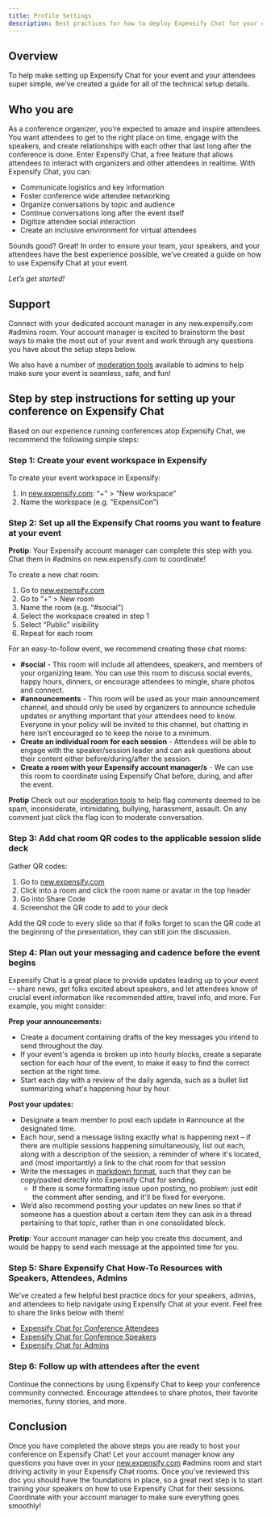 ```yaml
---
title: Profile Settings
description: Best practices for how to deploy Expensify Chat for your conference
---
```

## Overview
To help make setting up Expensify Chat for your event and your attendees super simple, we’ve created a guide for all of the technical setup details.

## Who you are
As a conference organizer, you’re expected to amaze and inspire attendees. You want attendees to get to the right place on time, engage with the speakers, and create relationships with each other that last long after the conference is done. Enter Expensify Chat, a free feature that allows attendees to interact with organizers and other attendees in realtime. With Expensify Chat, you can:

- Communicate logistics and key information
- Foster conference wide attendee networking
- Organize conversations by topic and audience
- Continue conversations long after the event itself
- Digitize attendee social interaction
- Create an inclusive environment for virtual attendees

Sounds good? Great! In order to ensure your team, your speakers, and your attendees have the best experience possible, we’ve created a guide on how to use Expensify Chat at your event.

*Let’s get started!*


## Support
Connect with your dedicated account manager in any new.expensify.com #admins room. Your account manager is excited to brainstorm the best ways to make the most out of your event and work through any questions you have about the setup steps below.

We also have a number of [moderation tools](https://help.expensify.com/articles/other/Everything-About-Chat#flagging-content-as-offensive) available to admins to help make sure your event is seamless, safe, and fun!

## Step by step instructions for setting up your conference on Expensify Chat
Based on our experience running conferences atop Expensify Chat, we recommend the following simple steps:

### Step 1: Create your event workspace in Expensify
To create your event workspace in Expensify:
1. In [new.expensify.com](https://new.expensify.com): “+” > “New workspace”
1. Name the workspace (e.g. “ExpensiCon”)

### Step 2: Set up all the Expensify Chat rooms you want to feature at your event
**Protip**: Your Expensify account manager can complete this step with you. Chat them in #admins on new.expensify.com to coordinate!

To create a new chat room:
1. Go to [new.expensify.com](https://new.expensify.com)
1. Go to “+” > New room
1. Name the room (e.g. “#social”)
1. Select the workspace created in step 1
1. Select “Public” visibility
1. Repeat for each room

For an easy-to-follow event, we recommend creating these chat rooms:

- **#social** - This room will include all attendees, speakers, and members of your organizing team. You can use this room to discuss social events, happy hours, dinners, or encourage attendees to mingle, share photos and connect.
- **#announcements** - This room will be used as your main announcement channel, and should only be used by organizers to announce schedule updates or anything important that your attendees need to know. Everyone in your policy will be invited to this channel, but chatting in here isn’t encouraged so to keep the noise to a minimum.
- **Create an individual room for each session** - Attendees will be able to engage with the speaker/session leader and can ask questions about their content either before/during/after the session.
- **Create a room with your Expensify account manager/s** - We can use this room to coordinate using Expensify Chat before, during, and after the event.

**Protip** Check out our [moderation tools](https://help.expensify.com/articles/other/Everything-About-Chat#flagging-content-as-offensive) to help flag comments deemed to be spam, inconsiderate, intimidating, bullying, harassment, assault. On any comment just click the flag icon to moderate conversation.

### Step 3: Add chat room QR codes to the applicable session slide deck
Gather QR codes:
1. Go to [new.expensify.com](https://new.expensify.com)
1. Click into a room and click the room name or avatar in the top header
1. Go into Share Code
1. Screenshot the QR code to add to your deck

Add the QR code to every slide so that if folks forget to scan the QR code at the beginning of the presentation, they can still join the discussion.

### Step 4: Plan out your messaging and cadence before the event begins
Expensify Chat is a great place to provide updates leading up to your event -- share news, get folks excited about speakers, and let attendees know of crucial event information like recommended attire, travel info, and more. For example, you might consider:

**Prep your announcements:**
- Create a document containing drafts of the key messages you intend to send throughout the day.
- If your event's agenda is broken up into hourly blocks, create a separate section for each hour of the event, to make it easy to find the correct section at the right time.
- Start each day with a review of the daily agenda, such as a bullet list summarizing what's happening hour by hour.

**Post your updates:**
- Designate a team member to post each update in #announce at the designated time.
- Each hour, send a message listing exactly what is happening next – if there are multiple sessions happening simultaneously, list out each, along with a description of the session, a reminder of where it's located, and (most importantly) a link to the chat room for that session
- Write the messages in [markdown format](https://help.expensify.com/articles/other/Everything-About-Chat#how-to-format-text), such that they can be copy/pasted directly into Expensify Chat for sending.
  - If there is some formatting issue upon posting, no problem: just edit the comment after sending, and it'll be fixed for everyone.
- We’d also recommend posting your updates on new lines so that if someone has a question about a certain item they can ask in a thread pertaining to that topic, rather than in one consolidated block.

**Protip**: Your account manager can help you create this document, and would be happy to send each message at the appointed time for you.

### Step 5: Share Expensify Chat How-To Resources with Speakers, Attendees, Admins
We’ve created a few helpful best practice docs for your speakers, admins, and attendees to help navigate using Expensify Chat at your event. Feel free to share the links below with them!

- [Expensify Chat for Conference Attendees](https://help.expensify.com/articles/other/Expensify-Chat-For-Conference-Attendees)
- [Expensify Chat for Conference Speakers](https://help.expensify.com/articles/other/Expensify-Chat-For-Conference-Speakers)
- [Expensify Chat for Admins](https://help.expensify.com/articles/other/Expensify-Chat-For-Admins)

### Step 6: Follow up with attendees after the event
Continue the connections by using Expensify Chat to keep your conference community connected. Encourage attendees to share photos, their favorite memories, funny stories, and more.

## Conclusion
Once you have completed the above steps you are ready to host your conference on Expensify Chat! Let your account manager know any questions you have over in your [new.expensify.com](https://new.expensify.com) #admins room and start driving activity in your Expensify Chat rooms. Once you’ve reviewed this doc you should have the foundations in place, so a great next step is to start training your speakers on how to use Expensify Chat for their sessions. Coordinate with your account manager to make sure everything goes smoothly!